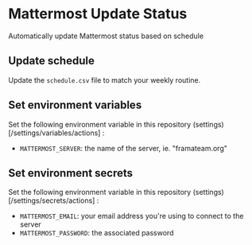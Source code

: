 # Mattermost Update Status

Automatically update Mattermost status based on schedule

## Update schedule

Update the `schedule.csv` file to match your weekly routine.

## Set environment variables

Set the following environment variable in this repository (settings)[/settings/variables/actions] :

- `MATTERMOST_SERVER`: the name of the server, ie. "framateam.org"

## Set environment secrets

Set the following environment variable in this repository (settings)[/settings/secrets/actions] :

- `MATTERMOST_EMAIL`: your email address you're using to connect to the server
- `MATTERMOST_PASSWORD`: the associated password


